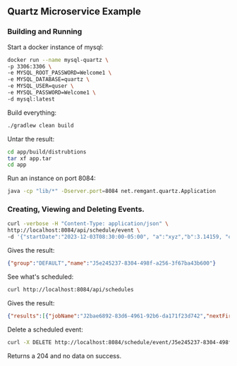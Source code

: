 ## Quartz Microservice Example

### Building and Running
Start a docker instance of mysql:
```bash
docker run --name mysql-quartz \
-p 3306:3306 \
-e MYSQL_ROOT_PASSWORD=Welcome1 \
-e MYSQL_DATABASE=quartz \
-e MYSQL_USER=quser \
-e MYSQL_PASSWORD=Welcome1 \
-d mysql:latest
```
Build everything:
```bash
./gradlew clean build
```
Untar the result:
```bash
cd app/build/distrubtions
tar xf app.tar
cd app
```
Run an instance on port 8084:
```bash
java -cp "lib/*" -Dserver.port=8084 net.remgant.quartz.Application
```
### Creating, Viewing and Deleting Events.
```bash
curl -verbose -H "Content-Type: application/json" \
http://localhost:8084/api/schedule/event \
-d '{"startDate":"2023-12-03T08:30:00-05:00", "a":"xyz","b":3.14159, "c":true}'
```
Gives the result:
```json
{"group":"DEFAULT","name":"J5e245237-8304-498f-a256-3f67ba43b600"}
```
See what's scheduled:
```bash
curl http://localhost:8084/api/schedules
```
Gives the result:
```json lines
{"results":[{"jobName":"J2bae6892-83d6-4961-92b6-da171f23d742","nextFireTime":"2023-12-03T12:20:00Z"}]}
```
Delete a scheduled event:
```bash
curl -X DELETE http://localhost:8084/schedule/event/J5e245237-8304-498f-a256-3f67ba43b600
```
Returns a 204 and no data on success.